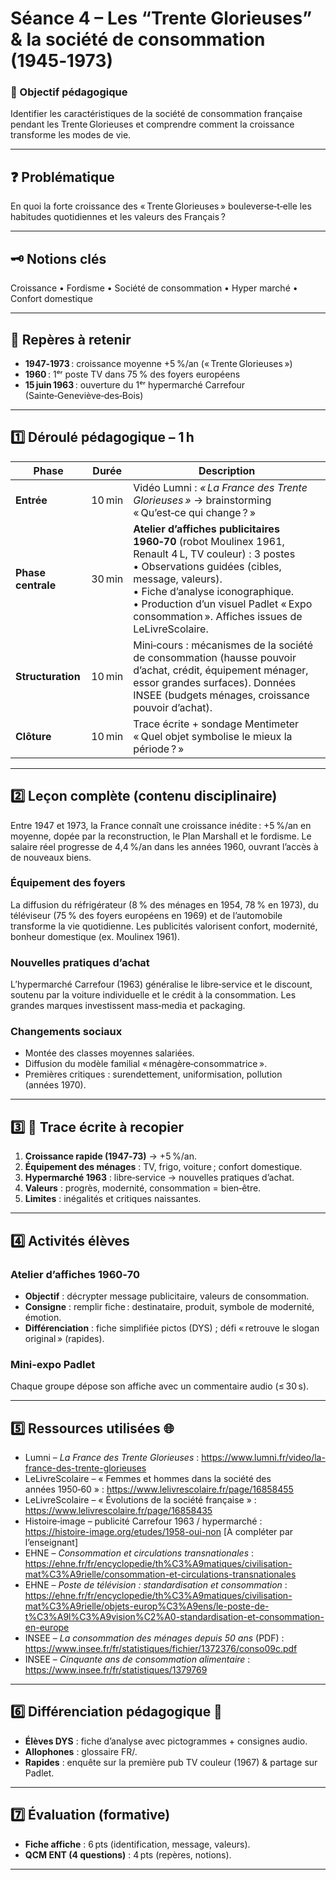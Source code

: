 # Séance 4 – Les “Trente Glorieuses” & la société de consommation (1945‑1973)

### 🎯 Objectif pédagogique

Identifier les caractéristiques de la société de consommation française pendant les Trente Glorieuses et comprendre comment la croissance transforme les modes de vie.

---

## ❓ Problématique

En quoi la forte croissance des « Trente Glorieuses » bouleverse‑t‑elle les habitudes quotidiennes et les valeurs des Français ?

---

## 🗝️ Notions clés

Croissance • Fordisme • Société de consommation • Hyper marché • Confort domestique

---

## 📌 Repères à retenir

- **1947‑1973** : croissance moyenne +5 %/an (« Trente Glorieuses »)
- **1960** : 1ᵉʳ poste TV dans 75 % des foyers européens
- **15 juin 1963** : ouverture du 1ᵉʳ hypermarché Carrefour (Sainte‑Geneviève‑des‑Bois)

---

## **1️⃣ Déroulé pédagogique – 1 h**

| Phase              | Durée  | Description                                                                                                                                                                                                                                                                                     |
| ------------------ | ------ | ----------------------------------------------------------------------------------------------------------------------------------------------------------------------------------------------------------------------------------------------------------------------------------------------- |
| **Entrée**         | 10 min | Vidéo Lumni : _« La France des Trente Glorieuses »_ → brainstorming « Qu’est‑ce qui change ? »                                                                                                                                                                                                  |
| **Phase centrale** | 30 min | **Atelier d’affiches publicitaires 1960‑70** (robot Moulinex 1961, Renault 4 L, TV couleur) : 3 postes<br>• Observations guidées (cibles, message, valeurs).<br>• Fiche d’analyse iconographique.<br>• Production d’un visuel Padlet « Expo consommation ». Affiches issues de LeLivreScolaire. |
| **Structuration**  | 10 min | Mini‑cours : mécanismes de la société de consommation (hausse pouvoir d’achat, crédit, équipement ménager, essor grandes surfaces). Données INSEE (budgets ménages, croissance pouvoir d’achat).                                                                                                |
| **Clôture**        | 10 min | Trace écrite + sondage Mentimeter « Quel objet symbolise le mieux la période ? »                                                                                                                                                                                                                |

---

## **2️⃣ Leçon complète (contenu disciplinaire)**

Entre 1947 et 1973, la France connaît une croissance inédite : +5 %/an en moyenne, dopée par la reconstruction, le Plan Marshall et le fordisme. Le salaire réel progresse de 4,4 %/an dans les années 1960, ouvrant l’accès à de nouveaux biens.

### Équipement des foyers

La diffusion du réfrigérateur (8 % des ménages en 1954, 78 % en 1973), du téléviseur (75 % des foyers européens en 1969) et de l’automobile transforme la vie quotidienne. Les publicités valorisent confort, modernité, bonheur domestique (ex. Moulinex 1961).

### Nouvelles pratiques d’achat

L’hypermarché Carrefour (1963) généralise le libre‑service et le discount, soutenu par la voiture individuelle et le crédit à la consommation. Les grandes marques investissent mass‑media et packaging.

### Changements sociaux

- Montée des classes moyennes salariées.
- Diffusion du modèle familial « ménagère‑consommatrice ».
- Premières critiques : surendettement, uniformisation, pollution (années 1970).

---

## **3️⃣ 📝 Trace écrite à recopier**

1. **Croissance rapide (1947‑73)** → +5 %/an.
2. **Équipement des ménages** : TV, frigo, voiture ; confort domestique.
3. **Hypermarché 1963** : libre‑service → nouvelles pratiques d’achat.
4. **Valeurs** : progrès, modernité, consommation = bien‑être.
5. **Limites** : inégalités et critiques naissantes.

---

## **4️⃣ Activités élèves**

### Atelier d’affiches 1960‑70

- **Objectif** : décrypter message publicitaire, valeurs de consommation.
- **Consigne** : remplir fiche : destinataire, produit, symbole de modernité, émotion.
- **Différenciation** : fiche simplifiée pictos (DYS) ; défi « retrouve le slogan original » (rapides).

### Mini‑expo Padlet

Chaque groupe dépose son affiche avec un commentaire audio (≤ 30 s).

---

## **5️⃣ Ressources utilisées 🌐**

- Lumni – *La France des Trente Glorieuses* : https://www.lumni.fr/video/la-france-des-trente-glorieuses
- LeLivreScolaire – « Femmes et hommes dans la société des années 1950‑60 » : https://www.lelivrescolaire.fr/page/16858455
- LeLivreScolaire – « Évolutions de la société française » : https://www.lelivrescolaire.fr/page/16858435
- Histoire‑image – publicité Carrefour 1963 / hypermarché : https://histoire-image.org/etudes/1958-oui-non [À compléter par l’enseignant]
- EHNE – *Consommation et circulations transnationales* : https://ehne.fr/fr/encyclopedie/th%C3%A9matiques/civilisation-mat%C3%A9rielle/consommation-et-circulations-transnationales
- EHNE – *Poste de télévision : standardisation et consommation* : https://ehne.fr/fr/encyclopedie/th%C3%A9matiques/civilisation-mat%C3%A9rielle/objets-europ%C3%A9ens/le-poste-de-t%C3%A9l%C3%A9vision%C2%A0-standardisation-et-consommation-en-europe
- INSEE – _La consommation des ménages depuis 50 ans_ (PDF) : https://www.insee.fr/fr/statistiques/fichier/1372376/conso09c.pdf
- INSEE – *Cinquante ans de consommation alimentaire* : https://www.insee.fr/fr/statistiques/1379769

---

## **6️⃣ Différenciation pédagogique 🔧**

- **Élèves DYS** : fiche d’analyse avec pictogrammes + consignes audio.
- **Allophones** : glossaire FR/<langue>.
- **Rapides** : enquête sur la première pub TV couleur (1967) & partage sur Padlet.

---

## **7️⃣ Évaluation (formative)**

- **Fiche affiche** : 6 pts (identification, message, valeurs).
- **QCM ENT (4 questions)** : 4 pts (repères, notions).

---
